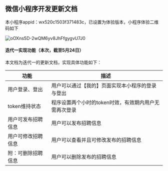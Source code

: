 ## 微信小程序开发更新文档

本小程序appid：wx520c1503f371483c，已设置为体验版本，小程序体验二维码如下

![oOXns5D-2wQM6yv8JhFfgygvU7J0](C:\Users\Qiuw\Desktop\oOXns5D-2wQM6yv8JhFfgygvU7J0.jpg)

#### 迭代一实现功能（本次，截至5月24日）

本文档为迭代一的更新文档，实现具体功能如下：

| 功能               | 描述                                                  |
| ------------------ | ----------------------------------------------------- |
| 用户登录、登出     | 用户可以通过【我的】页面实现本小程序的登录与登出      |
| token维持状态      | 程序设置两个小时的token时效，有效期内用户无需再次登录 |
| 用户可发布招聘信息 | 用户可以发布招聘信息                                  |
| 用户可修改招聘信息 | 用户可以查看并且可修改发布的招聘信息                  |
| 附：可删除招聘信息 | 用户可以删除发布的招聘信息                            |

